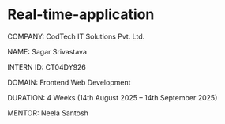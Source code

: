 # Real-time-application


COMPANY: CodTech IT Solutions Pvt. Ltd.

NAME: Sagar Srivastava

INTERN ID: CT04DY926

DOMAIN: Frontend Web Development

DURATION: 4 Weeks (14th August 2025 – 14th September 2025)

MENTOR: Neela Santosh

